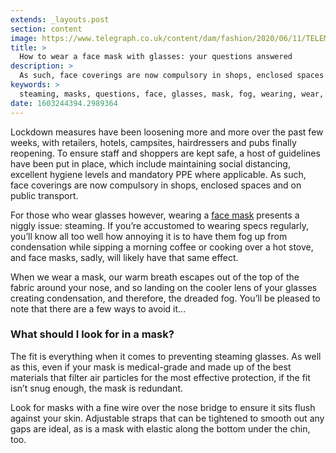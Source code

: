 ```yaml
--- 
extends: _layouts.post 
section: content 
image: https://www.telegraph.co.uk/content/dam/fashion/2020/06/11/TELEMMGLPICT000231940638-xlarge_trans_NvBQzQNjv4BqyKbbTIvVbvqvypOgwykjr4579h87TgycjIUSudEg3sI.jpeg?imwidth=1200 
title: > 
  How to wear a face mask with glasses: your questions answered 
description: > 
  As such, face coverings are now compulsory in shops, enclosed spaces and on public transport.For those who wear glasses however, wearing a face mask presents a niggly issue: steaming.You’ll be pleased to note that there are a few ways to avoid it...What should I look for in a mask?The fit is everything when it comes to preventing steaming glasses.Look for masks with a fine wire over the nose bridge to ensure it sits flush against your skin. 
keywords: > 
  steaming, masks, questions, face, glasses, mask, fog, wearing, wear, nose, answered, youll 
date: 1603244394.2989364 
--- 
```

<div><p>Lockdown measures have been loosening more and more&#160;over the past few weeks, with retailers, hotels, campsites,&#160;hairdressers and pubs finally reopening. To ensure staff and shoppers are kept safe, a host of guidelines have been put in place,&#160;which include maintaining social distancing, excellent hygiene levels and mandatory PPE where applicable. As such, face coverings are now&#160;compulsory in shops,&#160;enclosed spaces and on public transport.&#160;</p>
<p>For those who wear glasses however, wearing a <a href="https://www.telegraph.co.uk/health-fitness/body/face-mask-rules-uk-shops-exempt/">face mask</a> presents a niggly issue: steaming. If you&#8217;re accustomed to wearing specs regularly, you&#8217;ll know all too well how annoying it is to have them fog up from condensation while sipping a morning coffee or cooking over a hot stove, and face masks, sadly, will likely have that same effect.&#160;</p>
<p>When we wear a mask, our warm breath escapes out of the top of the fabric around your nose, and so landing on the cooler lens of your glasses creating condensation, and therefore, the dreaded fog. You&#8217;ll be pleased to note that there are a few ways to avoid it...</p>
<h3>What should I look for in a mask?&#160;</h3>
<p>The fit is everything when it comes to preventing steaming glasses. As well as this, even if your mask is medical-grade and made up of the best materials that filter air particles for the most effective protection, if the fit isn&#8217;t snug enough, the mask is redundant.&#160;</p>
<p>Look for masks with a fine wire over the nose bridge to ensure it sits flush against your skin. Adjustable straps that can be tightened to smooth out any gaps are ideal, as is a mask with elastic along the bottom under the chin, too.&#160;&#160;</p>
</div>